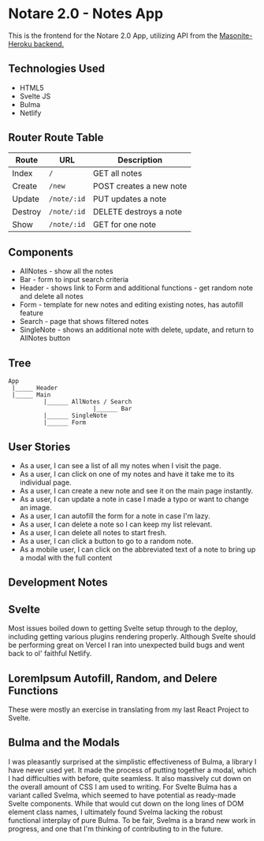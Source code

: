 
# Notare 2.0 - Notes App

This is the frontend for the Notare 2.0 App, utilizing API from the [Masonite-Heroku backend.](https://github.com/elikyaB/capstone-backend)


## Technologies Used
- HTML5
- Svelte JS
- Bulma
- Netlify

## Router Route Table

| Route | URL | Description |
| ----- | --- | ----------- |
| Index | `/` | GET all notes |
| Create | `/new` | POST creates a new note |
| Update | `/note/:id` | PUT updates a note |
| Destroy | `/note/:id` | DELETE destroys a note
| Show | `/note/:id` | GET for one note |

## Components
- AllNotes - show all the notes
- Bar - form to input search criteria
- Header - shows link to Form and additional functions - get random note and delete all notes
- Form - template for new notes and editing existing notes, has autofill feature
- Search - page that shows filtered notes
- SingleNote - shows an additional note with delete, update, and return to AllNotes button

## Tree
```
App
 |_____ Header
 |_____ Main
          |______ AllNotes / Search
                        |______ Bar
          |______ SingleNote
          |______ Form
```

## User Stories
- As a user, I can see a list of all my notes when I visit the page.
- As a user, I can click on one of my notes and have it take me to its individual page.
- As a user, I can create a new note and see it on the main page instantly.
- As a user, I can update a note in case I made a typo or want to change an image.
- As a user, I can autofill the form for a note in case I'm lazy.
- As a user, I can delete a note so I can keep my list relevant.
- As a user, I can delete all notes to start fresh.
- As a user, I can click a button to go to a random note.
- As a mobile user, I can click on the abbreviated text of a note to bring up a modal with the full content

## Development Notes

## Svelte
Most issues boiled down to getting Svelte setup through to the deploy, including getting various plugins rendering properly. Although Svelte should be performing great on Vercel I ran into unexpected build bugs and went back to ol' faithful Netlify.

## LoremIpsum Autofill, Random, and Delere Functions
These were mostly an exercise in translating from my last React Project to Svelte.

## Bulma and the Modals
I was pleasantly surprised at the simplistic effectiveness of Bulma, a library I have never used yet. It made the process of putting together a modal, which I had difficulties with before, quite seamless. It also massively cut down on the overall amount of CSS I am used to writing. For Svelte Bulma has a variant called Svelma, which seemed to have potential as ready-made Svelte components. While that would cut down on the long lines of DOM element class names, I ultimately found Svelma lacking the robust functional interplay of pure Bulma. To be fair, Svelma is a brand new work in progress, and one that I'm thinking of contributing to in the future.
